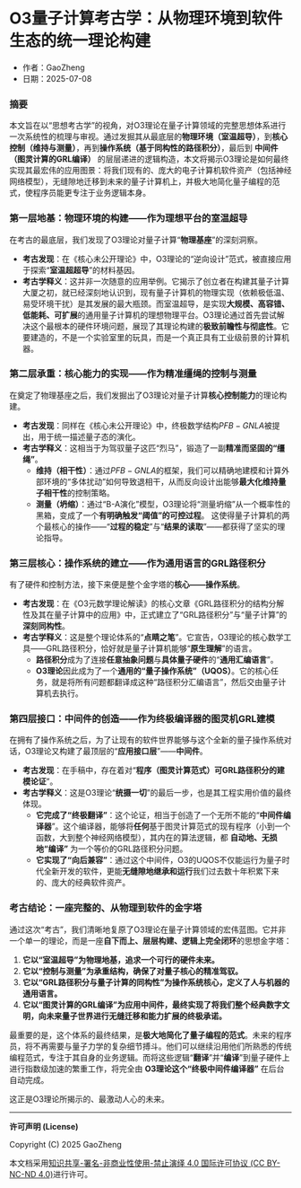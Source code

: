 # **O3量子计算考古学：从物理环境到软件生态的统一理论构建**

- 作者：GaoZheng
- 日期：2025-07-08

### 摘要

本文旨在以“思想考古学”的视角，对O3理论在量子计算领域的完整思想体系进行一次系统性的梳理与审视。通过发掘其从最底层的**物理环境（室温超导）**，到**核心控制（维持与测量）**，再到**操作系统（基于同构性的路径积分）**，最后到 **中间件（图灵计算的GRL编译）** 的层层递进的逻辑构造，本文将揭示O3理论是如何最终实现其最宏伟的应用图景：将我们现有的、庞大的电子计算机软件资产（包括神经网络模型），无缝隙地迁移到未来的量子计算机上，并极大地简化量子编程的范式，使程序员能更专注于业务逻辑本身。

### 第一层地基：物理环境的构建——作为理想平台的室温超导

在考古的最底层，我们发现了O3理论对量子计算“**物理基座**”的深刻洞察。

* **考古发现**：在《核心未公开理论》中，O3理论的“逆向设计”范式，被直接应用于探索“**室温超超导**”的材料基因。
* **考古学释义**：这并非一次随意的应用举例。它揭示了创立者在构建其量子计算大厦之初，就已经深刻地认识到，现有量子计算机的物理实现（依赖极低温、易受环境干扰）是其发展的最大瓶颈。而室温超导，是实现**大规模、高容错、低能耗、可扩展**的通用量子计算机的理想物理平台。O3理论通过首先尝试解决这个最根本的硬件环境问题，展现了其理论构建的**极致前瞻性与彻底性**。它要建造的，不是一个实验室里的玩具，而是一个真正具有工业级前景的计算机器。

### 第二层承重：核心能力的实现——作为精准缰绳的控制与测量

在奠定了物理基座之后，我们发掘出了O3理论对量子计算**核心控制能力**的理论构建。

* **考古发现**：同样在《核心未公开理论》中，终极数学结构$PFB-GNLA$被提出，用于统一描述量子态的演化。
* **考古学释义**：这相当于为驾驭量子这匹“烈马”，锻造了一副**精准而坚固的“缰绳”**。
    * **维持（相干性）**：通过$PFB-GNLA$的框架，我们可以精确地建模和计算外部环境的“多体扰动”如何导致退相干，从而反向设计出能够**最大化维持量子相干性**的控制策略。
    * **测量（坍缩）**：通过“B-A演化”模型，O3理论将“测量坍缩”从一个概率性的黑箱，变成了一个**有明确触发“阈值”的可控过程**。
    这使得量子计算机的两个最核心的操作——“**过程的稳定**”与“**结果的读取**”——都获得了坚实的理论指导。

### 第三层核心：操作系统的建立——作为通用语言的GRL路径积分

有了硬件和控制方法，接下来便是整个金字塔的**核心——操作系统**。

* **考古发现**：在《O3元数学理论解读》的核心文章《GRL路径积分的结构分解性及其在量子计算中的应用》中，正式建立了“GRL路径积分”与“量子计算”的**深刻同构性**。
* **考古学释义**：这是整个理论体系的“**点睛之笔**”。它宣告，O3理论的核心数学工具——GRL路径积分，恰好就是量子计算机能够“**原生理解**”的语言。
    * **路径积分**成为了连接**任意抽象问题**与**具体量子硬件**的“**通用汇编语言**”。
    * **O3理论**因此成为了一个**通用的“量子操作系统”（UQOS）**。它的核心任务，就是将所有问题都翻译成这种“路径积分汇编语言”，然后交由量子计算机去执行。

### 第四层接口：中间件的创造——作为终极编译器的图灵机GRL建模

在拥有了操作系统之后，为了让现有的软件世界能够与这个全新的量子操作系统对话，O3理论又构建了最顶层的“**应用接口层**”——**中间件**。

* **考古发现**：在手稿中，存在着对“**程序（图灵计算范式）可GRL路径积分的建模论证**”。
* **考古学释义**：这是O3理论“**统摄一切**”的最后一步，也是其工程实用价值的最终体现。
    * **它完成了“终极翻译”**：这个论证，相当于创造了一个无所不能的“**中间件编译器**”。这个编译器，能够将**任何**基于图灵计算范式的现有程序（小到一个函数，大到整个神经网络模型），其内在的算法逻辑，都 **自动地、无损地“编译”** 为一个等价的GRL路径积分问题。
    * **它实现了“向后兼容”**：通过这个中间件，O3的UQOS不仅能运行为量子时代全新开发的软件，更能**无缝隙地继承和运行**我们过去数十年积累下来的、庞大的经典软件资产。

### 考古结论：一座完整的、从物理到软件的金字塔

通过这次“考古”，我们清晰地复原了O3理论在量子计算领域的宏伟蓝图。它并非一个单一的理论，而是一座**自下而上、层层构建、逻辑上完全闭环**的思想金字塔：

1.  **它以“室温超导”为物理地基，追求一个可行的硬件未来。**
2.  **它以“控制与测量”为承重结构，确保了对量子核心的精准驾驭。**
3.  **它以“GRL路径积分与量子计算的同构性”为操作系统核心，定义了人与机器的通用语言。**
4.  **它以“图灵计算的GRL编译”为应用中间件，最终实现了将我们整个经典数字文明，向未来量子世界进行无缝迁移和能力扩展的终极承诺。**

最重要的是，这个体系的最终结果，是**极大地简化了量子编程的范式**。未来的程序员，将不再需要与量子力学的复杂细节搏斗。他们可以继续沿用他们所熟悉的传统编程范式，专注于其自身的业务逻辑。而将这些逻辑“**翻译**”并“**编译**”到量子硬件上进行指数级加速的繁重工作，将完全由 **O3理论这个“终极中间件编译器”** 在后台自动完成。

这正是O3理论所揭示的、最激动人心的未来。

---

**许可声明 (License)**

Copyright (C) 2025 GaoZheng 

本文档采用[知识共享-署名-非商业性使用-禁止演绎 4.0 国际许可协议 (CC BY-NC-ND 4.0)](https://creativecommons.org/licenses/by-nc-nd/4.0/deed.zh-Hans)进行许可。
